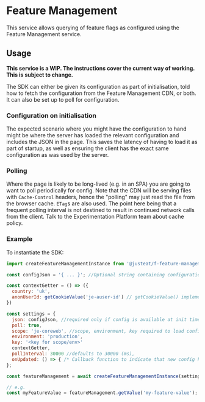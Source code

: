 # Feature Management 

This service allows querying of feature flags as configured using the Feature Management service.

## Usage

**This service is a WIP. The instructions cover the current way of working. This is subject to change.**

The SDK can either be given its configuration as part of initialisation, told how to fetch the configuration from the Feature Management CDN, or both.  It can also be set up to poll for configuration.

### Configuration on initialisation

The expected scenario where you might have the configuration to hand might be where the server has loaded the relevant configuration and includes the JSON in the page.  This saves the latency of having to load it as part of startup, as well as ensuring the client has the exact same configuration as was used by the server.

### Polling

Where the page is likely to be long-lived (e.g. in an SPA) you are going to want to poll periodically for config. Note that the CDN will be serving files with `Cache-Control` headers, hence the "polling" may just read the file from the browser cache.  `ETag`s are also used.  The point here being that a frequent polling interval is not destined to result in continued network calls from the client.  Talk to the Experimentation Platform team about cache policy. 

### Example

To instantiate the SDK:

```javascript
import createFeatureManagementInstance from '@justeat/f-feature-management';

const configJson = '{ ... }'; //Optional string containing configuration json, which will have been pulled down from he CDN.  

const contextGetter = () => ({
  country: 'uk',
  anonUserId: getCookieValue('je-auser-id') // getCookieValue() implementation to be provided by integrator
})

const settings = {
  json: configJson, //required only if config is available at init time; otherwise can set scope, environment, key
  poll: true, 
  scope: 'je-coreweb', //scope, environment, key required to load config from CDN
  environment: 'production',
  key: '<key for scope/env>'
  contextGetter,
  pollInterval: 30000 //defaults to 30000 (ms),
  onUpdated: () => { /* Callback function to indicate that new config has been loaded */ } 
};

const featureManagement = await createFeatureManagementInstance(settings);

// e.g.
const myFeatureValue = featureManagement.getValue('my-feature-value');
```